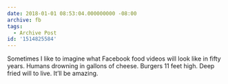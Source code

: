```yaml
---
date: 2018-01-01 08:53:04.000000000 -08:00
archive: fb
tags: 
  - Archive Post
id: '1514825584'
---
```


Sometimes I like to imagine what Facebook food videos will look like in fifty years. Humans drowning in gallons of cheese. Burgers 11 feet high. Deep fried will to live. It’ll be amazing.

